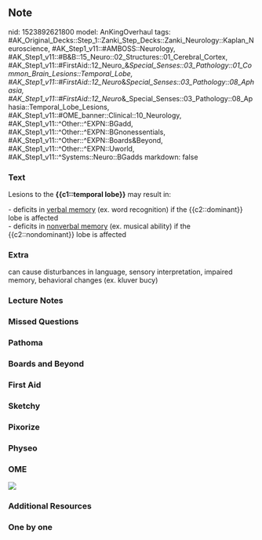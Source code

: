 ## Note
nid: 1523892621800
model: AnKingOverhaul
tags: #AK_Original_Decks::Step_1::Zanki_Step_Decks::Zanki_Neurology::Kaplan_Neuroscience, #AK_Step1_v11::#AMBOSS::Neurology, #AK_Step1_v11::#B&B::15_Neuro::02_Structures::01_Cerebral_Cortex, #AK_Step1_v11::#FirstAid::12_Neuro_&_Special_Senses::03_Pathology::01_Common_Brain_Lesions::Temporal_Lobe, #AK_Step1_v11::#FirstAid::12_Neuro_&_Special_Senses::03_Pathology::08_Aphasia, #AK_Step1_v11::#FirstAid::12_Neuro_&_Special_Senses::03_Pathology::08_Aphasia::Temporal_Lobe_Lesions, #AK_Step1_v11::#OME_banner::Clinical::10_Neurology, #AK_Step1_v11::^Other::^EXPN::BGadd, #AK_Step1_v11::^Other::^EXPN::BGnonessentials, #AK_Step1_v11::^Other::^EXPN::Boards&Beyond, #AK_Step1_v11::^Other::^EXPN::Uworld, #AK_Step1_v11::^Systems::Neuro::BGadds
markdown: false

### Text
Lesions to the <b>{{c1::temporal lobe}}</b> may result in:
<div>
  - deficits in <u>verbal memory</u> (ex. word recognition) if the
  {{c2::dominant}} lobe is affected
</div>
<div>
  - deficits in <u>nonverbal memory</u> (ex. musical ability) if
  the {{c2::nondominant}} lobe is affected
</div>

### Extra
can cause disturbances in language, sensory interpretation, impaired memory, behavioral changes (ex. kluver bucy)

### Lecture Notes


### Missed Questions


### Pathoma


### Boards and Beyond


### First Aid


### Sketchy


### Pixorize


### Physeo


### OME
<div class="ome-widget">
  <a href=
  "https://onlinemeded.org/spa/neurology?ref=anki"><img src="_OME_AnkiFlashcards_Topic_3.png"></a>
</div>

### Additional Resources


### One by one

